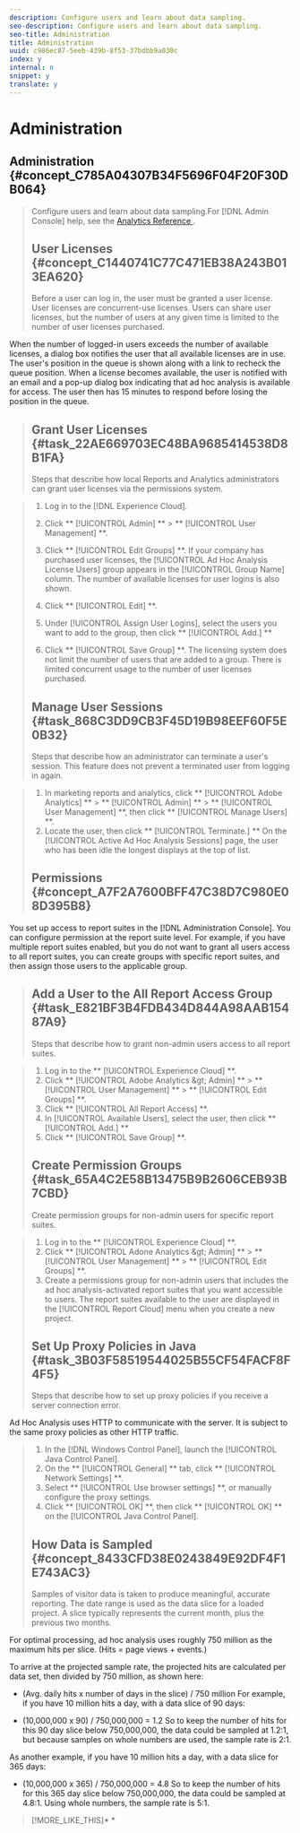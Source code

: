 ```yaml
---
description: Configure users and learn about data sampling.
seo-description: Configure users and learn about data sampling.
seo-title: Administration
title: Administration
uuid: c986ec87-5eeb-439b-8f53-37bdbb9a030c
index: y
internal: n
snippet: y
translate: y
---
```


# Administration

## Administration {#concept_C785A04307B34F5696F04F20F30DB064}
>Configure users and learn about data sampling.For [!DNL  Admin Console] help, see the [ Analytics Reference ](http://marketing.adobe.com/resources/help/en_US/reference/index.html). 
>## User Licenses {#concept_C1440741C77C471EB38A243B013EA620}
>Before a user can log in, the user must be granted a user license. User licenses are concurrent-use licenses. Users can share user licenses, but the number of users at any given time is limited to the number of user licenses purchased.
<!-- c_user_license.html -->
When the number of logged-in users exceeds the number of available licenses, a dialog box notifies the user that all available licenses are in use. The user's position in the queue is shown along with a link to recheck the queue position. When a license becomes available, the user is notified with an email and a pop-up dialog box indicating that ad hoc analysis is available for access. The user then has 15 minutes to respond before losing the position in the queue. 
>## Grant User Licenses {#task_22AE669703EC48BA9685414538D8B1FA}
>Steps that describe how local Reports and Analytics administrators can grant user licenses via the permissions system.
<!-- t_user_licenses.xml -->

>1. Log in to the [!DNL  Experience Cloud].
>1. Click ** [!UICONTROL  Admin] ** > ** [!UICONTROL  User Management] **.
>1. Click ** [!UICONTROL  Edit Groups] **.
>   If your company has purchased user licenses, the [!UICONTROL  Ad Hoc Analysis License Users] group appears in the [!UICONTROL  Group Name] column. The number of available licenses for user logins is also shown. 
>
>1. Click ** [!UICONTROL  Edit] **.
>1. Under [!UICONTROL  Assign User Logins], select the users you want to add to the group, then click ** [!UICONTROL  Add.] **
>1. Click ** [!UICONTROL  Save Group] **.
>   The licensing system does not limit the number of users that are added to a group. There is limited concurrent usage to the number of user licenses purchased. 
>
>## Manage User Sessions {#task_868C3DD9CB3F45D19B98EEF60F5E0B32}
>Steps that describe how an administrator can terminate a user's session. This feature does not prevent a terminated user from logging in again.
<!-- t_managing_users.xml -->

>1. In marketing reports and analytics, click ** [!UICONTROL  Adobe Analytics] ** > ** [!UICONTROL  Admin] ** > ** [!UICONTROL  User Management] **, then click ** [!UICONTROL  Manage Users] **.
>1. Locate the user, then click ** [!UICONTROL  Terminate.] **
>   On the [!UICONTROL  Active Ad Hoc Analysis Sessions] page, the user who has been idle the longest displays at the top of list. 
>
>## Permissions {#concept_A7F2A7600BFF47C38D7C980E08D395B8}

<!-- c_permissions.xml -->
You set up access to report suites in the [!DNL  Administration Console]. You can configure permission at the report suite level. For example, if you have multiple report suites enabled, but you do not want to grant all users access to all report suites, you can create groups with specific report suites, and then assign those users to the applicable group. 
>## Add a User to the All Report Access Group {#task_E821BF3B4FDB434D844A98AAB15487A9}
>Steps that describe how to grant non-admin users access to all report suites.
<!-- t_permissions.xml -->

>1. Log in to the ** [!UICONTROL  Experience Cloud] **.
>1. Click ** [!UICONTROL  Adobe Analytics &amp;gt; Admin] ** > ** [!UICONTROL  User Management] ** > ** [!UICONTROL  Edit Groups] **.
>1. Click ** [!UICONTROL  All Report Access] **.
>1. In [!UICONTROL  Available Users], select the user, then click ** [!UICONTROL  Add.] **
>1. Click ** [!UICONTROL  Save Group] **.
>## Create Permission Groups {#task_65A4C2E58B13475B9B2606CEB93B7CBD}
>Create permission groups for non-admin users for specific report suites.
<!-- t_permission_groups.xml -->

>1. Log in to the ** [!UICONTROL  Experience Cloud] **.
>1. Click ** [!UICONTROL  Adone Analytics &amp;gt; Admin] ** > ** [!UICONTROL  User Management] ** > ** [!UICONTROL  Edit Groups] **.
>1. Create a permissions group for non-admin users that includes the ad hoc analysis-activated report suites that you want accessible to users.
>   The report suites available to the user are displayed in the [!UICONTROL  Report Cloud] menu when you create a new project. 
>
>## Set Up Proxy Policies in Java {#task_3B03F58519544025B55CF54FACF8F4F5}
>Steps that describe how to set up proxy policies if you receive a server connection error.
<!-- t_proxy_policies.xml -->
Ad Hoc Analysis uses HTTP to communicate with the server. It is subject to the same proxy policies as other HTTP traffic. 

>1. In the [!DNL  Windows Control Panel], launch the [!UICONTROL  Java Control Panel].
>1. On the ** [!UICONTROL  General] ** tab, click ** [!UICONTROL  Network Settings] **.
>1. Select ** [!UICONTROL  Use browser settings] **, or manually configure the proxy settings.
>1. Click ** [!UICONTROL  OK] **, then click ** [!UICONTROL  OK] ** on the [!UICONTROL  Java Control Panel].
>## How Data is Sampled {#concept_8433CFD38E0243849E92DF4F1E743AC3}
>Samples of visitor data is taken to produce meaningful, accurate reporting. The date range is used as the data slice for a loaded project. A slice typically represents the current month, plus the previous two months.
<!-- c_overview_data_sampling.xml -->
For optimal processing, ad hoc analysis uses roughly 750 million as the maximum hits per slice. (Hits = page views + events.) 

To arrive at the projected sample rate, the projected hits are calculated per data set, then divided by 750 million, as shown here: 

* (Avg. daily hits x number of days in the slice) / 750 million
For example, if you have 10 million hits a day, with a data slice of 90 days: 

* (10,000,000 x 90) / 750,000,000 = 1.2
So to keep the number of hits for this 90 day slice below 750,000,000, the data could be sampled at 1.2:1, but because samples on whole numbers are used, the sample rate is 2:1. 

As another example, if you have 10 million hits a day, with a data slice for 365 days: 

* (10,000,000 x 365) / 750,000,000 = 4.8
So to keep the number of hits for this 365 day slice below 750,000,000, the data could be sampled at 4.8:1. Using whole numbers, the sample rate is 5:1. 
>[!MORE_LIKE_THIS]* [  ](http://marketing.adobe.com/resources/help/en_US/reference/index.html?f=users)* [  ](http://marketing.adobe.com/resources/help/en_US/reference/index.html?f=groups)